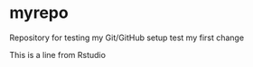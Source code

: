 # myrepo
Repository for testing my Git/GitHub setup
test my first change

This is a line from Rstudio



